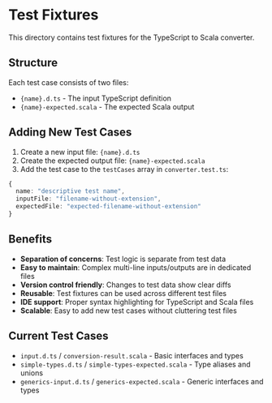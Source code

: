 # Test Fixtures

This directory contains test fixtures for the TypeScript to Scala converter.

## Structure

Each test case consists of two files:
- `{name}.d.ts` - The input TypeScript definition
- `{name}-expected.scala` - The expected Scala output

## Adding New Test Cases

1. Create a new input file: `{name}.d.ts`
2. Create the expected output file: `{name}-expected.scala`
3. Add the test case to the `testCases` array in `converter.test.ts`:

```typescript
{
  name: "descriptive test name",
  inputFile: "filename-without-extension",
  expectedFile: "expected-filename-without-extension"
}
```

## Benefits

- **Separation of concerns**: Test logic is separate from test data
- **Easy to maintain**: Complex multi-line inputs/outputs are in dedicated files
- **Version control friendly**: Changes to test data show clear diffs
- **Reusable**: Test fixtures can be used across different test files
- **IDE support**: Proper syntax highlighting for TypeScript and Scala files
- **Scalable**: Easy to add new test cases without cluttering test files

## Current Test Cases

- `input.d.ts` / `conversion-result.scala` - Basic interfaces and types
- `simple-types.d.ts` / `simple-types-expected.scala` - Type aliases and unions
- `generics-input.d.ts` / `generics-expected.scala` - Generic interfaces and types 